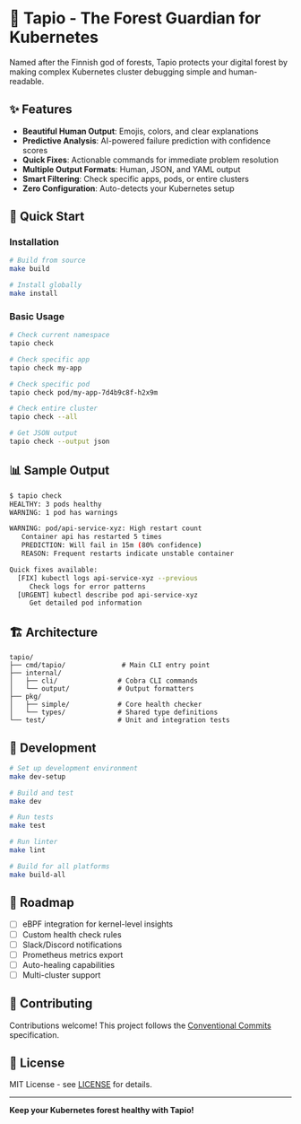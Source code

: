 # 🌲 Tapio - The Forest Guardian for Kubernetes

Named after the Finnish god of forests, Tapio protects your digital forest by making complex Kubernetes cluster debugging simple and human-readable.

## ✨ Features

- **Beautiful Human Output**: Emojis, colors, and clear explanations
- **Predictive Analysis**: AI-powered failure prediction with confidence scores
- **Quick Fixes**: Actionable commands for immediate problem resolution
- **Multiple Output Formats**: Human, JSON, and YAML output
- **Smart Filtering**: Check specific apps, pods, or entire clusters
- **Zero Configuration**: Auto-detects your Kubernetes setup

## 🚀 Quick Start

### Installation

```bash
# Build from source
make build

# Install globally
make install
```

### Basic Usage

```bash
# Check current namespace
tapio check

# Check specific app
tapio check my-app

# Check specific pod
tapio check pod/my-app-7d4b9c8f-h2x9m

# Check entire cluster
tapio check --all

# Get JSON output
tapio check --output json
```

## 📊 Sample Output

```bash
$ tapio check
HEALTHY: 3 pods healthy
WARNING: 1 pod has warnings

WARNING: pod/api-service-xyz: High restart count
   Container api has restarted 5 times
   PREDICTION: Will fail in 15m (80% confidence)
   REASON: Frequent restarts indicate unstable container

Quick fixes available:
  [FIX] kubectl logs api-service-xyz --previous
     Check logs for error patterns
  [URGENT] kubectl describe pod api-service-xyz
     Get detailed pod information
```

## 🏗️ Architecture

```
tapio/
├── cmd/tapio/              # Main CLI entry point
├── internal/
│   ├── cli/               # Cobra CLI commands
│   └── output/            # Output formatters
├── pkg/
│   ├── simple/            # Core health checker
│   └── types/             # Shared type definitions
└── test/                  # Unit and integration tests
```

## 🧪 Development

```bash
# Set up development environment
make dev-setup

# Build and test
make dev

# Run tests
make test

# Run linter
make lint

# Build for all platforms
make build-all
```

## 🎯 Roadmap

- [ ] eBPF integration for kernel-level insights
- [ ] Custom health check rules
- [ ] Slack/Discord notifications
- [ ] Prometheus metrics export
- [ ] Auto-healing capabilities
- [ ] Multi-cluster support

## 🤝 Contributing

Contributions welcome! This project follows the [Conventional Commits](https://www.conventionalcommits.org/) specification.

## 📜 License

MIT License - see [LICENSE](LICENSE) for details.

---

**Keep your Kubernetes forest healthy with Tapio!**
